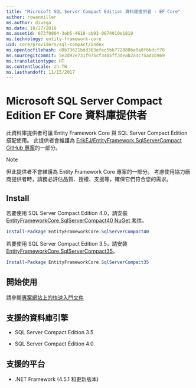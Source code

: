 ```yaml
---
title: "Microsoft SQL Server Compact Edition 資料庫提供者 - EF Core"
author: rowanmiller
ms.author: divega
ms.date: 10/27/2016
ms.assetid: 073f0004-3eb5-4618-ab93-0674910e1819
ms.technology: entity-framework-core
uid: core/providers/sql-compact/index
ms.openlocfilehash: d8b73621bdd363efec5bb7728886e0a0f6bdcf76
ms.sourcegitcommit: 5e2d97e731f975cf3405ff3deab2a3c75ad1b969
ms.translationtype: HT
ms.contentlocale: zh-TW
ms.lasthandoff: 11/15/2017
---
```

# <a name="microsoft-sql-server-compact-edition-ef-core-database-provider"></a>Microsoft SQL Server Compact Edition EF Core 資料庫提供者

此資料庫提供者可讓 Entity Framework Core 與 SQL Server Compact Edition 搭配使用。 此提供者會維護為 [ErikEJ/EntityFramework.SqlServerCompact GitHub 專案](https://github.com/ErikEJ/EntityFramework.SqlServerCompact)的一部分。

> [!NOTE]  
> 但此提供者不會維護為 Entity Framework Core 專案的一部分。 考慮使用協力廠商提供者時，請務必評估品質、授權、支援等，確保它們符合您的需求。

## <a name="install"></a>Install

若要使用 SQL Server Compact Edition 4.0，請安裝 [EntityFrameworkCore.SqlServerCompact40 NuGet 套件](https://www.nuget.org/packages/EntityFrameworkCore.SqlServerCompact40)。

``` powershell
Install-Package EntityFrameworkCore.SqlServerCompact40
```

若要使用 SQL Server Compact Edition 3.5，請安裝 [EntityFrameworkCore.SqlServerCompact35](https://www.nuget.org/packages/EntityFrameworkCore.SqlServerCompact35)。

``` powershell
Install-Package EntityFrameworkCore.SqlServerCompact35
```

## <a name="get-started"></a>開始使用

請參閱[專案網站上的快速入門文件](https://github.com/ErikEJ/EntityFramework.SqlServerCompact/wiki/Using-EF-Core-with-SQL-Server-Compact-in-Traditional-.NET-Applications)

## <a name="supported-database-engines"></a>支援的資料庫引擎

* SQL Server Compact Edition 3.5

* SQL Server Compact Edition 4.0

## <a name="supported-platforms"></a>支援的平台

* .NET Framework (4.5.1 和更新版本)
